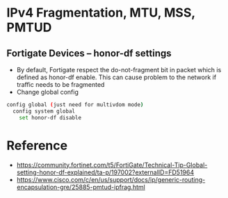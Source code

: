 # IPv4 Fragmentation, MTU, MSS, PMTUD
## Fortigate Devices – honor-df settings

- By default, Fortigate respect the do-not-fragment bit in packet which is defined as honor-df enable. This can cause problem to the network if traffic needs to be fragmented
- Change global config
```bash
config global (just need for multivdom mode)
  config system global
    set honor-df disable
```

# Reference
- https://community.fortinet.com/t5/FortiGate/Technical-Tip-Global-setting-honor-df-explained/ta-p/197002?externalID=FD51964
- https://www.cisco.com/c/en/us/support/docs/ip/generic-routing-encapsulation-gre/25885-pmtud-ipfrag.html